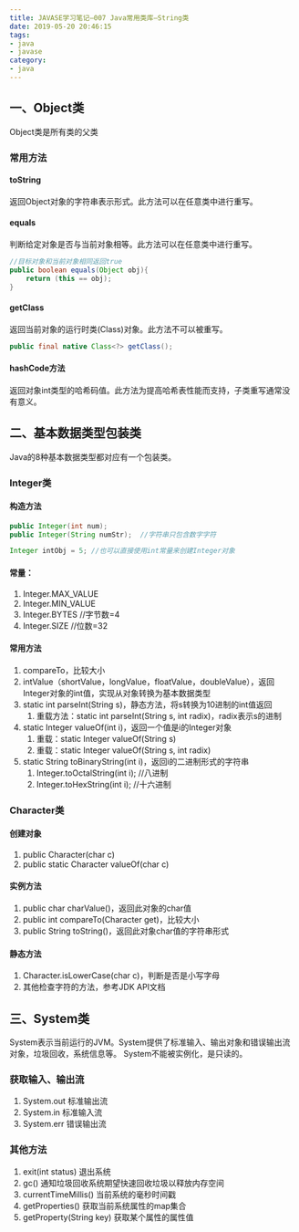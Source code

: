 ```yaml
---
title: JAVASE学习笔记—007 Java常用类库—String类
date: 2019-05-20 20:46:15
tags:
- java
- javase
category:
- java
---
```


## 一、Object类

Object类是所有类的父类

### 常用方法

#### toString
返回Object对象的字符串表示形式。此方法可以在任意类中进行重写。

#### equals
判断给定对象是否与当前对象相等。此方法可以在任意类中进行重写。

``` java
//目标对象和当前对象相同返回true
public boolean equals(Object obj){
    return (this == obj);
}
```

#### getClass

返回当前对象的运行时类(Class)对象。此方法不可以被重写。

``` java
public final native Class<?> getClass();
```

#### hashCode方法
返回对象int类型的哈希码值。此方法为提高哈希表性能而支持，子类重写通常没有意义。

<!-- more -->

## 二、基本数据类型包装类

Java的8种基本数据类型都对应有一个包装类。

### Integer类

#### 构造方法

``` java
public Integer(int num);
public Integer(String numStr);  //字符串只包含数字字符

Integer intObj = 5; //也可以直接使用int常量来创建Integer对象
```

#### 常量：
1. Integer.MAX_VALUE
2. Integer.MIN_VALUE
3. Integer.BYTES    //字节数=4
4. Integer.SIZE     //位数=32

#### 常用方法

1. compareTo，比较大小
2. intValue（shortValue，longValue，floatValue，doubleValue），返回Integer对象的int值，实现从对象转换为基本数据类型
3. static int parseInt(String s)，静态方法，将s转换为10进制的int值返回
    1. 重载方法：static int parseInt(String s, int radix)，radix表示s的进制
4. static Integer valueOf(int i)，返回一个值是i的Integer对象
    1. 重载：static Integer valueOf(String s)
    2. 重载：static Integer valueOf(String s, int radix)
5. static String toBinaryString(int i)，返回i的二进制形式的字符串
    1. Integer.toOctalString(int i);   //八进制
    2. Integer.toHexString(int i);     //十六进制

### Character类

#### 创建对象

1. public Character(char c)
2. public static Character valueOf(char c)

#### 实例方法
1. public char charValue()，返回此对象的char值
2. public int compareTo(Character get)，比较大小
3. public String toString()，返回此对象char值的字符串形式

#### 静态方法
1. Character.isLowerCase(char c)，判断是否是小写字母
2. 其他检查字符的方法，参考JDK API文档

## 三、System类

System表示当前运行的JVM。System提供了标准输入、输出对象和错误输出流对象，垃圾回收，系统信息等。
System不能被实例化，是只读的。

### 获取输入、输出流
1. System.out   标准输出流
2. System.in    标准输入流
3. System.err   错误输出流

### 其他方法
1. exit(int status) 退出系统
2. gc() 通知垃圾回收系统期望快速回收垃圾以释放内存空间
3. currentTimeMillis()  当前系统的毫秒时间戳
4. getProperties()  获取当前系统属性的map集合
5. getProperty(String key)  获取某个属性的属性值

